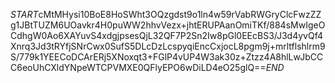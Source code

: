 $START$cMtMHysi10BoE8HoSWht3OQzgdst9o1ln4w59rVabRWGryClcFwzZZg1JBtTUZM6UOavkr4H0puWW2hhvVezx+jhtERUPAanOmiTKf/884sMwIgeOCdhgW0Ao6XAYuvS4xdgjpsesQjL32QF7P2Sn2Iw8pGl0EEcBS3/J3d4yvQf4Xnrq3Jd3tRYfjSNrCwx0SufS5DLcDzLcspyqiEncCxjocL8pgm9j+mrltflshlrm9S/779k1YEECoDCArERj5XNoxqt3+FGlP4vUP4W3ak30z+Ztzz4A8hlLwJbCCC6eoUhCXldYNpeWTCPVMXE0QFlyEPO6wDiLD4eO25glQ==$END$